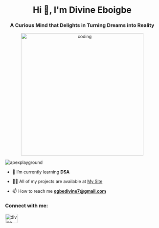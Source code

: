 <h1 align="center">Hi 👋, I'm Divine Eboigbe</h1>
<div align="center">
   <h3 style="text-align: center;">A Curious Mind that Delights in Turning Dreams into Reality</h3>
  <img alt="coding" width="400" src="https://cdn.dribbble.com/users/416610/screenshots/4801105/media/be031f8d02ca8cc404d44be54ee2c493.gif" />
 
</div>
<p align="left"> <img src="https://komarev.com/ghpvc/?username=apexplayground&label=Profile%20views&color=0e75b6&style=flat" alt="apexplayground" /> </p>

- 🌱 I’m currently learning **DSA**

- 👨‍💻 All of my projects are available at [My Site](https://apexplayground.netlify.app/)

- 📫 How to reach me **ogbedivine7@gmail.com**

<h3 align="left">Connect with me:</h3>
<p align="left">
<a href="https://www.linkedin.com/in/divine-eboigbe-a63483205/" target="blank"><img align="center" src="https://raw.githubusercontent.com/rahuldkjain/github-profile-readme-generator/master/src/images/icons/Social/linked-in-alt.svg" alt="divine eboigbe" height="30" width="40" /></a>
</p>

